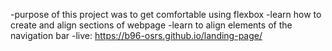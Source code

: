 -purpose of this project was to get comfortable using flexbox
-learn how to create and align sections of webpage
-learn to align elements of the navigation bar
-live: https://b96-osrs.github.io/landing-page/
